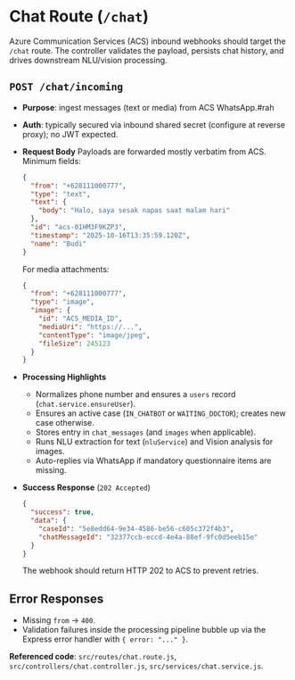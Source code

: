 # Chat Route (`/chat`)

Azure Communication Services (ACS) inbound webhooks should target the `/chat` route. The controller validates the payload, persists chat history, and drives downstream NLU/vision processing.

## `POST /chat/incoming`
- **Purpose**: ingest messages (text or media) from ACS WhatsApp.#rah
- **Auth**: typically secured via inbound shared secret (configure at reverse proxy); no JWT expected.
- **Request Body**
  Payloads are forwarded mostly verbatim from ACS. Minimum fields:
  ```json
  {
    "from": "+628111000777",
    "type": "text",
    "text": {
      "body": "Halo, saya sesak napas saat malam hari"
    },
    "id": "acs-01HM3F9KZP3",
    "timestamp": "2025-10-16T13:35:59.120Z",
    "name": "Budi"
  }
  ```
  For media attachments:
  ```json
  {
    "from": "+628111000777",
    "type": "image",
    "image": {
      "id": "ACS_MEDIA_ID",
      "mediaUri": "https://...",
      "contentType": "image/jpeg",
      "fileSize": 245123
    }
  }
  ```
- **Processing Highlights**
  - Normalizes phone number and ensures a `users` record (`chat.service.ensureUser`).
  - Ensures an active case (`IN_CHATBOT` or `WAITING_DOCTOR`); creates new case otherwise.
  - Stores entry in `chat_messages` (and `images` when applicable).
  - Runs NLU extraction for text (`nluService`) and Vision analysis for images.
  - Auto-replies via WhatsApp if mandatory questionnaire items are missing.

- **Success Response** (`202 Accepted`)
  ```json
  {
    "success": true,
    "data": {
      "caseId": "5e8edd64-9e34-4586-be56-c605c372f4b3",
      "chatMessageId": "32377ccb-eccd-4e4a-88ef-9fc0d5eeb15e"
    }
  }
  ```
  The webhook should return HTTP 202 to ACS to prevent retries.

## Error Responses
- Missing `from` → `400`.
- Validation failures inside the processing pipeline bubble up via the Express error handler with `{ error: "..." }`.

**Referenced code**: `src/routes/chat.route.js`, `src/controllers/chat.controller.js`, `src/services/chat.service.js`.
